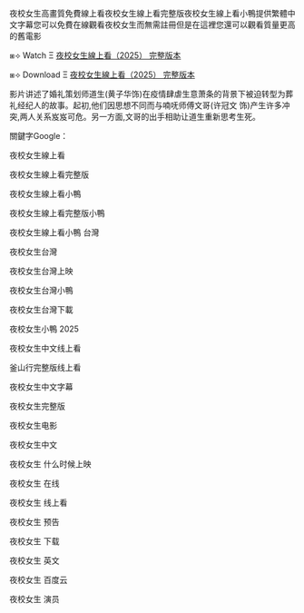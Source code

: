 夜校女生高畫質免費線上看夜校女生線上看完整版夜校女生線上看小鴨提供繁體中文字幕您可以免費在線觀看夜校女生而無需註冊但是在這裡您還可以觀看質量更高的舊電影

⧆⟢ W͏a͏t͏c͏h͏ Ξ [夜校女生線上看（2͏0͏2͏5͏） 完整版本](https://t.co/uvL4nzzS1K)

⧆⟢ D͏o͏w͏n͏l͏o͏a͏d͏ Ξ [夜校女生線上看（2͏0͏2͏5͏） 完整版本](https://t.co/uvL4nzzS1K)

影片讲述了婚礼策划师道生(黄子华饰)在疫情肆虐生意萧条的背景下被迫转型为葬礼经纪人的故事。起初,他们因思想不同而与喃呒师傅文哥(许冠文 饰)产生许多冲突,两人关系岌岌可危。另一方面,文哥的出手相助让道生重新思考生死。

關鍵字G͏o͏o͏g͏l͏e͏：

夜校女生線上看

夜校女生線上看完整版

夜校女生線上看小鴨

夜校女生線上看完整版小鴨

夜校女生線上看小鴨 台灣

夜校女生台灣

夜校女生台灣上映

夜校女生台灣小鴨

夜校女生台灣下載

夜校女生小鴨 2͏0͏2͏5͏

夜校女生中文线上看

釜山行完整版线上看

夜校女生中文字幕

夜校女生完整版

夜校女生电影

夜校女生中文

夜校女生 什么时候上映

夜校女生 在线

夜校女生 线上看

夜校女生 预告

夜校女生 下载

夜校女生 英文

夜校女生 百度云

夜校女生 演员
